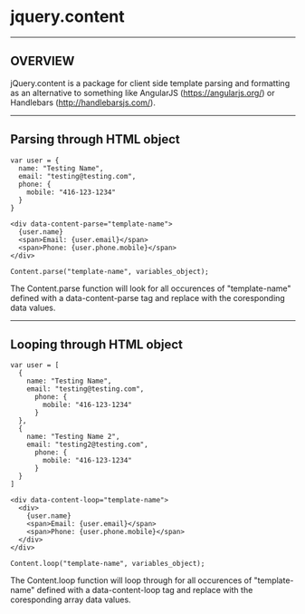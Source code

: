 # jquery.content

----------------------------------------------------
OVERVIEW
----------------------------------------------------
jQuery.content is a package for client side template parsing and formatting as an alternative to something like AngularJS (https://angularjs.org/) or Handlebars (http://handlebarsjs.com/).


----------------------------------------------------
Parsing through HTML object
----------------------------------------------------

```
var user = {
  name: "Testing Name",
  email: "testing@testing.com",
  phone: {
    mobile: "416-123-1234"
  }
}

<div data-content-parse="template-name">
  {user.name}
  <span>Email: {user.email}</span> 
  <span>Phone: {user.phone.mobile}</span> 
</div>

Content.parse("template-name", variables_object);
```

The Content.parse function will look for all occurences of "template-name" defined with a data-content-parse tag and replace with the coresponding data values.

----------------------------------------------------
Looping through HTML object
----------------------------------------------------

```
var user = [
  {
    name: "Testing Name",
    email: "testing@testing.com",
      phone: {
        mobile: "416-123-1234"
      }
  },
  {
    name: "Testing Name 2",
    email: "testing2@testing.com",
      phone: {
        mobile: "416-123-1234"
      }
  }
]

<div data-content-loop="template-name">
  <div>
    {user.name}
    <span>Email: {user.email}</span> 
    <span>Phone: {user.phone.mobile}</span> 
  </div>
</div>

Content.loop("template-name", variables_object);
```

The Content.loop function will loop through for all occurences of "template-name" defined with a data-content-loop tag and replace with the coresponding array data values.
